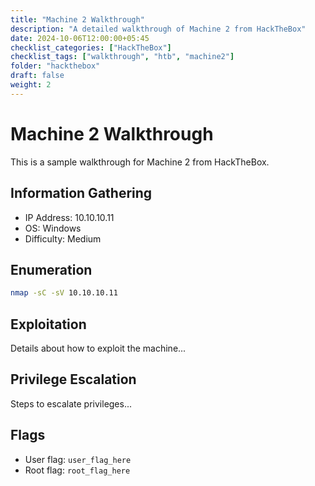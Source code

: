 ```yaml
---
title: "Machine 2 Walkthrough"
description: "A detailed walkthrough of Machine 2 from HackTheBox"
date: 2024-10-06T12:00:00+05:45
checklist_categories: ["HackTheBox"]
checklist_tags: ["walkthrough", "htb", "machine2"]
folder: "hackthebox"
draft: false
weight: 2
---
```


# Machine 2 Walkthrough

This is a sample walkthrough for Machine 2 from HackTheBox.

## Information Gathering

- IP Address: 10.10.10.11
- OS: Windows
- Difficulty: Medium

## Enumeration

```bash
nmap -sC -sV 10.10.10.11
```

## Exploitation

Details about how to exploit the machine...

## Privilege Escalation

Steps to escalate privileges...

## Flags

- User flag: `user_flag_here`
- Root flag: `root_flag_here`
